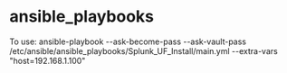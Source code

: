 # ansible_playbooks

To use: 
ansible-playbook --ask-become-pass --ask-vault-pass /etc/ansible/ansible_playbooks/Splunk_UF_Install/main.yml --extra-vars "host=192.168.1.100"